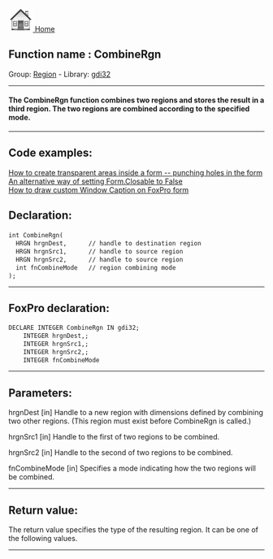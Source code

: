 [<img src="../../images/home.png"> Home ](https://github.com/VFPX/Win32API)  

## Function name : CombineRgn
Group: [Region](../../functions_group.md#Region)  -  Library: [gdi32](../../Libraries.md#gdi32)  
***  


#### The CombineRgn function combines two regions and stores the result in a third region. The two regions are combined according to the specified mode.
***  


## Code examples:
[How to create transparent areas inside a form -- punching holes in the form](../../samples/sample_126.md)  
[An alternative way of setting Form.Closable to False](../../samples/sample_127.md)  
[How to draw custom Window Caption on FoxPro form](../../samples/sample_499.md)  

## Declaration:
```foxpro  
int CombineRgn(
  HRGN hrgnDest,      // handle to destination region
  HRGN hrgnSrc1,      // handle to source region
  HRGN hrgnSrc2,      // handle to source region
  int fnCombineMode   // region combining mode
);  
```  
***  


## FoxPro declaration:
```foxpro  
DECLARE INTEGER CombineRgn IN gdi32;
	INTEGER hrgnDest,;
	INTEGER hrgnSrc1,;
	INTEGER hrgnSrc2,;
	INTEGER fnCombineMode  
```  
***  


## Parameters:
hrgnDest 
[in] Handle to a new region with dimensions defined by combining two other regions. (This region must exist before CombineRgn is called.) 

hrgnSrc1 
[in] Handle to the first of two regions to be combined. 

hrgnSrc2 
[in] Handle to the second of two regions to be combined. 

fnCombineMode 
[in] Specifies a mode indicating how the two regions will be combined.  
***  


## Return value:
The return value specifies the type of the resulting region. It can be one of the following values.  
***  

